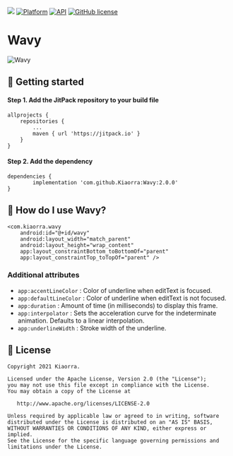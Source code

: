 [![](https://jitpack.io/v/Kiaorra/Wavy.svg)](https://jitpack.io/#Kiaorra/Wavy)
[![Platform](https://img.shields.io/badge/platform-android-green.svg)](http://developer.android.com/index.html)
[![API](https://img.shields.io/badge/API-21%2B-blue.svg?style=flat)](https://android-arsenal.com/api?level=21)
[![GitHub license](https://img.shields.io/badge/license-Apache%20License%202.0-blue.svg?style=flat)](https://www.apache.org/licenses/LICENSE-2.0)

Wavy
==============
<img src="/sample.gif?raw=true" alt="Wavy" />

🔧 Getting started
--------
#### Step 1. Add the JitPack repository to your build file

	allprojects {
		repositories {
			...
			maven { url 'https://jitpack.io' }
		}
	}
  
#### Step 2. Add the dependency

	dependencies {
	        implementation 'com.github.Kiaorra:Wavy:2.0.0'
	}

🤔 How do I use Wavy?
----------------------------
    <com.kiaorra.wavy
        android:id="@+id/wavy"
        android:layout_width="match_parent"
        android:layout_height="wrap_content"
        app:layout_constraintBottom_toBottomOf="parent"
        app:layout_constraintTop_toTopOf="parent" />
	
### Additional attributes
- `app:accentLineColor` :  Color of underline when editText is focused.
- `app:defaultLineColor` : Color of underline when editText is not focused.
- `app:duration` : Amount of time (in milliseconds) to display this frame.
- `app:interpolator` : Sets the acceleration curve for the indeterminate animation. Defaults to a linear interpolation.
- `app:underlineWidth` : Stroke width of the underline.

📃 License
-------

    Copyright 2021 Kiaorra.

    Licensed under the Apache License, Version 2.0 (the "License");
    you may not use this file except in compliance with the License.
    You may obtain a copy of the License at

       http://www.apache.org/licenses/LICENSE-2.0

    Unless required by applicable law or agreed to in writing, software
    distributed under the License is distributed on an "AS IS" BASIS,
    WITHOUT WARRANTIES OR CONDITIONS OF ANY KIND, either express or implied.
    See the License for the specific language governing permissions and
    limitations under the License.
